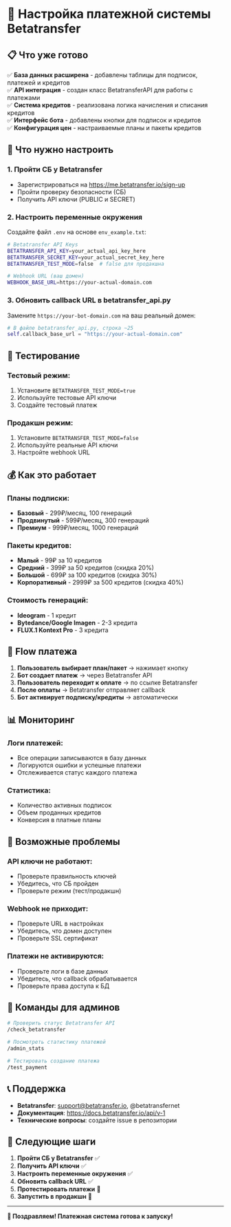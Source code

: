 # 🚀 Настройка платежной системы Betatransfer

## 📋 Что уже готово

✅ **База данных расширена** - добавлены таблицы для подписок, платежей и кредитов  
✅ **API интеграция** - создан класс BetatransferAPI для работы с платежами  
✅ **Система кредитов** - реализована логика начисления и списания кредитов  
✅ **Интерфейс бота** - добавлены кнопки для подписок и кредитов  
✅ **Конфигурация цен** - настраиваемые планы и пакеты кредитов  

## 🔧 Что нужно настроить

### 1. **Пройти СБ у Betatransfer**
- Зарегистрироваться на https://me.betatransfer.io/sign-up
- Пройти проверку безопасности (СБ)
- Получить API ключи (PUBLIC и SECRET)

### 2. **Настроить переменные окружения**
Создайте файл `.env` на основе `env_example.txt`:

```bash
# Betatransfer API Keys
BETATRANSFER_API_KEY=your_actual_api_key_here
BETATRANSFER_SECRET_KEY=your_actual_secret_key_here
BETATRANSFER_TEST_MODE=false  # false для продакшна

# Webhook URL (ваш домен)
WEBHOOK_BASE_URL=https://your-actual-domain.com
```

### 3. **Обновить callback URL в betatransfer_api.py**
Замените `https://your-bot-domain.com` на ваш реальный домен:

```python
# В файле betatransfer_api.py, строка ~25
self.callback_base_url = "https://your-actual-domain.com"
```

## 🧪 Тестирование

### **Тестовый режим:**
1. Установите `BETATRANSFER_TEST_MODE=true`
2. Используйте тестовые API ключи
3. Создайте тестовый платеж

### **Продакшн режим:**
1. Установите `BETATRANSFER_TEST_MODE=false`
2. Используйте реальные API ключи
3. Настройте webhook URL

## 💰 Как это работает

### **Планы подписки:**
- **Базовый** - 299₽/месяц, 100 генераций
- **Продвинутый** - 599₽/месяц, 300 генераций  
- **Премиум** - 999₽/месяц, 1000 генераций

### **Пакеты кредитов:**
- **Малый** - 99₽ за 10 кредитов
- **Средний** - 399₽ за 50 кредитов (скидка 20%)
- **Большой** - 699₽ за 100 кредитов (скидка 30%)
- **Корпоративный** - 2999₽ за 500 кредитов (скидка 40%)

### **Стоимость генераций:**
- **Ideogram** - 1 кредит
- **Bytedance/Google Imagen** - 2-3 кредита
- **FLUX.1 Kontext Pro** - 3 кредита

## 🔄 Flow платежа

1. **Пользователь выбирает план/пакет** → нажимает кнопку
2. **Бот создает платеж** → через Betatransfer API
3. **Пользователь переходит к оплате** → по ссылке Betatransfer
4. **После оплаты** → Betatransfer отправляет callback
5. **Бот активирует подписку/кредиты** → автоматически

## 📊 Мониторинг

### **Логи платежей:**
- Все операции записываются в базу данных
- Логируются ошибки и успешные платежи
- Отслеживается статус каждого платежа

### **Статистика:**
- Количество активных подписок
- Объем проданных кредитов
- Конверсия в платные планы

## 🚨 Возможные проблемы

### **API ключи не работают:**
- Проверьте правильность ключей
- Убедитесь, что СБ пройден
- Проверьте режим (тест/продакшн)

### **Webhook не приходит:**
- Проверьте URL в настройках
- Убедитесь, что домен доступен
- Проверьте SSL сертификат

### **Платежи не активируются:**
- Проверьте логи в базе данных
- Убедитесь, что callback обрабатывается
- Проверьте права доступа к БД

## 🔧 Команды для админов

```bash
# Проверить статус Betatransfer API
/check_betatransfer

# Посмотреть статистику платежей
/admin_stats

# Тестировать создание платежа
/test_payment
```

## 📞 Поддержка

- **Betatransfer**: support@betatransfer.io, @betatransfernet
- **Документация**: https://docs.betatransfer.io/api/v-1
- **Технические вопросы**: создайте issue в репозитории

## 🎯 Следующие шаги

1. **Пройти СБ у Betatransfer** ✅
2. **Получить API ключи** ✅  
3. **Настроить переменные окружения** ✅
4. **Обновить callback URL** ✅
5. **Протестировать платежи** 🔄
6. **Запустить в продакшн** 🔄

---

**🎉 Поздравляем! Платежная система готова к запуску!**


